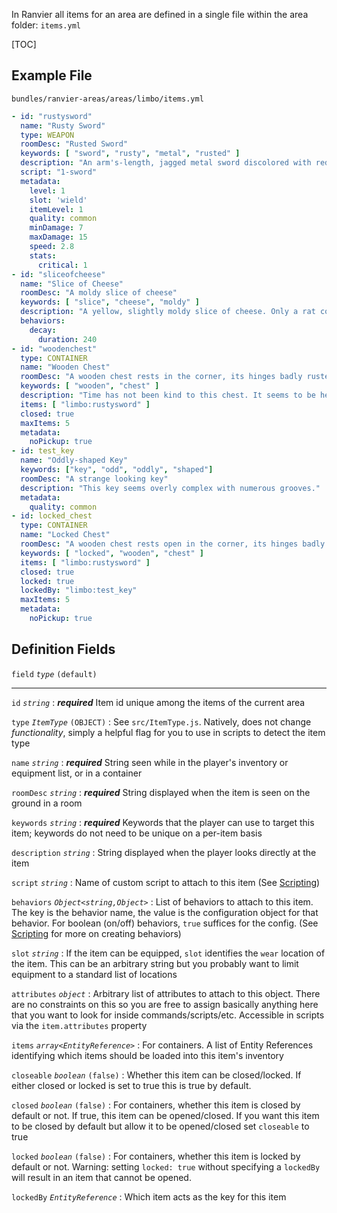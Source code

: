 In Ranvier all items for an area are defined in a single file within the area folder: `items.yml`

[TOC]

## Example File

`bundles/ranvier-areas/areas/limbo/items.yml`
``` yaml
- id: "rustysword"
  name: "Rusty Sword"
  type: WEAPON
  roomDesc: "Rusted Sword"
  keywords: [ "sword", "rusty", "metal", "rusted" ]
  description: "An arm's-length, jagged metal sword discolored with red corrosion. The worn leather grip barely held on by fraying thread."
  script: "1-sword"
  metadata:
    level: 1
    slot: 'wield'
    itemLevel: 1
    quality: common
    minDamage: 7
    maxDamage: 15
    speed: 2.8
    stats:
      critical: 1
- id: "sliceofcheese"
  name: "Slice of Cheese"
  roomDesc: "A moldy slice of cheese"
  keywords: [ "slice", "cheese", "moldy" ]
  description: "A yellow, slightly moldy slice of cheese. Only a rat could find this appetizing."
  behaviors:
    decay:
      duration: 240
- id: "woodenchest"
  type: CONTAINER
  name: "Wooden Chest"
  roomDesc: "A wooden chest rests in the corner, its hinges badly rusted."
  keywords: [ "wooden", "chest" ]
  description: "Time has not been kind to this chest. It seems to be held together solely by the dirt and rust."
  items: [ "limbo:rustysword" ]
  closed: true
  maxItems: 5
  metadata:
    noPickup: true
- id: test_key
  name: "Oddly-shaped Key"
  keywords: ["key", "odd", "oddly", "shaped"]
  roomDesc: "A strange looking key"
  description: "This key seems overly complex with numerous grooves."
  metadata:
    quality: common
- id: locked_chest
  type: CONTAINER
  name: "Locked Chest"
  roomDesc: "A wooden chest rests open in the corner, its hinges badly rusted."
  keywords: [ "locked", "wooden", "chest" ]
  items: [ "limbo:rustysword" ]
  closed: true
  locked: true
  lockedBy: "limbo:test_key"
  maxItems: 5
  metadata:
    noPickup: true
```

## Definition Fields

`field` _`type`_ `(default)`

----

`id` _`string`_
:    ***required*** Item id unique among the items of the current area

`type` _`ItemType`_ `(OBJECT)`
:    See `src/ItemType.js`. Natively, does not change _functionality_, simply a helpful flag for you to use in scripts to
detect the item type

`name` _`string`_
:    ***required*** String seen while in the player's inventory or equipment list, or in a container

`roomDesc` _`string`_
:    ***required*** String displayed when the item is seen on the ground in a room

`keywords` _`string`_
:    ***required*** Keywords that the player can use to target this item; keywords do not need to be unique on a per-item basis

`description` _`string`_
:    String displayed when the player looks directly at the item

`script` _`string`_
:    Name of custom script to attach to this item (See [Scripting](scripting.md))

`behaviors` _`Object<string,Object>`_
:    List of behaviors to attach to this item. The key is the behavior name, the value is the configuration object for that
behavior. For boolean (on/off) behaviors, `true` suffices for the config. (See [Scripting](scripting.md) for more on creating behaviors)

`slot` _`string`_
:    If the item can be equipped, `slot` identifies the `wear` location of the item. This can be an arbitrary string but
you probably want to limit equipment to a standard list of locations

`attributes` _`object`_
:    Arbitrary list of attributes to attach to this object. There are no constraints on this so you are free to assign
basically anything here that you want to look for inside commands/scripts/etc. Accessible in scripts via the `item.attributes` property

`items` _`array<EntityReference>`_
:    For containers. A list of Entity References identifying which items should be loaded into this item's inventory

`closeable` _`boolean`_ `(false)`
:    Whether this item can be closed/locked. If either closed or locked is set to true this is true by default.

`closed` _`boolean`_ `(false)`
:    For containers, whether this item is closed by default or not. If true, this item can be opened/closed. If you want this item to
be closed by default but allow it to be opened/closed set `closeable` to true

`locked` _`boolean`_ `(false)`
:    For containers, whether this item is locked by default or not. Warning: setting `locked: true` without specifying a `lockedBy` will
result in an item that cannot be opened.

`lockedBy` _`EntityReference`_
:    Which item acts as the key for this item
